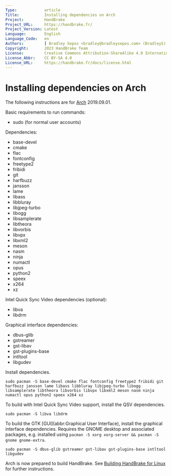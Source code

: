 ```yaml
---
Type:            article
Title:           Installing dependencies on Arch
Project:         HandBrake
Project_URL:     https://handbrake.fr/
Project_Version: Latest
Language:        English
Language_Code:   en
Authors:         [ Bradley Sepos <bradley@bradleysepos.com> (BradleyS) ]
Copyright:       2023 HandBrake Team
License:         Creative Commons Attribution-ShareAlike 4.0 International
License_Abbr:    CC BY-SA 4.0
License_URL:     https://handbrake.fr/docs/license.html
---
```


Installing dependencies on Arch
===============================

The following instructions are for [Arch](https://www.archlinux.org) 2019.09.01.

Basic requirements to run commands:

- sudo (for normal user accounts)

Dependencies:

- base-devel
- cmake
- flac
- fontconfig
- freetype2
- fribidi
- git
- harfbuzz
- jansson
- lame
- libass
- libbluray
- libjpeg-turbo
- libogg
- libsamplerate
- libtheora
- libvorbis
- libvpx
- libxml2
- meson
- nasm
- ninja
- numactl
- opus
- python2
- speex
- x264
- xz

Intel Quick Sync Video dependencies (optional):

- libva
- libdrm

Graphical interface dependencies:

- dbus-glib
- gstreamer
- gst-libav
- gst-plugins-base
- intltool
- libgudev

Install dependencies.

    sudo pacman -S base-devel cmake flac fontconfig freetype2 fribidi git harfbuzz jansson lame libass libbluray libjpeg-turbo libogg libsamplerate libtheora libvorbis libvpx libxml2 meson nasm ninja numactl opus python2 speex x264 xz

To build with Intel Quick Sync Video support, install the QSV dependencies.

    sudo pacman -S libva libdrm

To build the GTK [GUI](abbr:Graphical User Interface), install the graphical interface dependencies. Requires the GNOME desktop and associated packages, e.g. installed using `pacman -S xorg xorg-server && pacman -S gnome gnome-extra`.

    sudo pacman -S dbus-glib gstreamer gst-libav gst-plugins-base intltool libgudev

Arch is now prepared to build HandBrake. See [Building HandBrake for Linux](build-linux.html) for further instructions.
